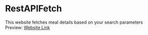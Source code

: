 # RestAPIFetch
This website fetches meal details based on your search parameters
Preview: [Website Link](https://fernfinal.netlify.app)